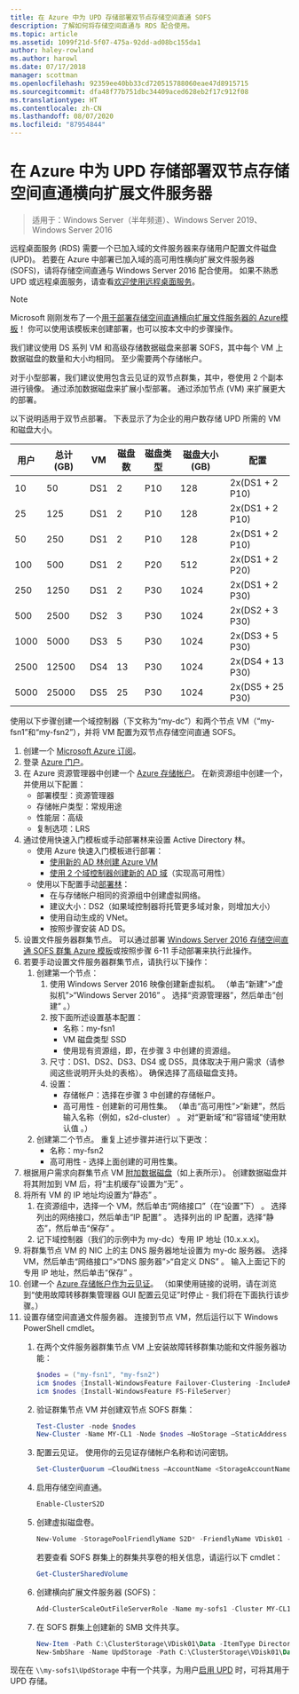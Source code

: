 ```yaml
---
title: 在 Azure 中为 UPD 存储部署双节点存储空间直通 SOFS
description: 了解如何将存储空间直通与 RDS 配合使用。
ms.topic: article
ms.assetid: 1099f21d-5f07-475a-92dd-ad08bc155da1
author: haley-rowland
ms.author: harowl
ms.date: 07/17/2018
manager: scottman
ms.openlocfilehash: 92359ee40bb33cd720515788060eae47d8915715
ms.sourcegitcommit: dfa48f77b751dbc34409aced628eb2f17c912f08
ms.translationtype: HT
ms.contentlocale: zh-CN
ms.lasthandoff: 08/07/2020
ms.locfileid: "87954844"
---
```

# <a name="deploy-a-two-node-storage-spaces-direct-scale-out-file-server-for-upd-storage-in-azure"></a>在 Azure 中为 UPD 存储部署双节点存储空间直通横向扩展文件服务器

>适用于：Windows Server（半年频道）、Windows Server 2019、Windows Server 2016

远程桌面服务 (RDS) 需要一个已加入域的文件服务器来存储用户配置文件磁盘 (UPD)。 若要在 Azure 中部署已加入域的高可用性横向扩展文件服务器 (SOFS)，请将存储空间直通与 Windows Server 2016 配合使用。 如果不熟悉 UPD 或远程桌面服务，请查看[欢迎使用远程桌面服务](welcome-to-rds.md)。

> [!NOTE]
> Microsoft 刚刚发布了一个[用于部署存储空间直通横向扩展文件服务器的 Azure模板](https://azure.microsoft.com/documentation/templates/301-storage-spaces-direct/)！ 你可以使用该模板来创建部署，也可以按本文中的步骤操作。

我们建议使用 DS 系列 VM 和高级存储数据磁盘来部署 SOFS，其中每个 VM 上数据磁盘的数量和大小均相同。 至少需要两个存储帐户。 

对于小型部署，我们建议使用包含云见证的双节点群集，其中，卷使用 2 个副本进行镜像。 通过添加数据磁盘来扩展小型部署。 通过添加节点 (VM) 来扩展更大的部署。 

以下说明适用于双节点部署。 下表显示了为企业的用户数存储 UPD 所需的 VM 和磁盘大小。 

| 用户 | 总计 (GB) | VM | 磁盘数 | 磁盘类型 | 磁盘大小 (GB) | 配置   |
|-------|------------|----|---------|-----------|----------------|-----------------|
| 10    | 50         | DS1 | 2       | P10       | 128            | 2x(DS1 + 2 P10)  |
| 25    | 125        | DS1 | 2       | P10       | 128            | 2x(DS1 + 2 P10)  |
| 50    | 250        | DS1 | 2       | P10       | 128            | 2x(DS1 + 2 P10)  |
| 100   | 500        | DS1 | 2       | P20       | 512            | 2x(DS1 + 2 P20)  |
| 250   | 1250       | DS1 | 2       | P30       | 1024           | 2x(DS1 + 2 P30)  |
| 500   | 2500       | DS2 | 3       | P30       | 1024           | 2x(DS2 + 3 P30)  |
| 1000  | 5000       | DS3 | 5       | P30       | 1024           | 2x(DS3 + 5 P30)  |
| 2500  | 12500      | DS4 | 13      | P30       | 1024           | 2x(DS4 + 13 P30) |
| 5000  | 25000      | DS5 | 25      | P30       | 1024           | 2x(DS5 + 25 P30) |

使用以下步骤创建一个域控制器（下文称为“my-dc”）和两个节点 VM（“my-fsn1”和“my-fsn2”），并将 VM 配置为双节点存储空间直通 SOFS。

1. 创建一个 [Microsoft Azure 订阅](https://azure.microsoft.com)。
2. 登录 [Azure 门户](https://ms.portal.azure.com)。
3. 在 Azure 资源管理器中创建一个 [Azure 存储帐户](/azure/storage/common/storage-account-create#create-a-storage-account)。 在新资源组中创建一个，并使用以下配置：
   - 部署模型：资源管理器
   - 存储帐户类型：常规用途
   - 性能层：高级
   - 复制选项：LRS
4. 通过使用快速入门模板或手动部署林来设置 Active Directory 林。
   - 使用 Azure 快速入门模板进行部署：
      - [使用新的 AD 林创建 Azure VM](https://azure.microsoft.com/documentation/templates/active-directory-new-domain/)
      - [使用 2 个域控制器创建新的 AD 域](https://azure.microsoft.com/documentation/templates/active-directory-new-domain-ha-2-dc/)（实现高可用性）
   - 使用以下配置手动[部署林](../../identity/ad-ds/introduction-to-active-directory-domain-services-ad-ds-virtualization-level-100.md)：
      - 在与存储帐户相同的资源组中创建虚拟网络。
      - 建议大小：DS2（如果域控制器将托管更多域对象，则增加大小）
      - 使用自动生成的 VNet。
      - 按照步骤安装 AD DS。
5. 设置文件服务器群集节点。 可以通过部署 [Windows Server 2016 存储空间直通 SOFS 群集 Azure 模板](https://azure.microsoft.com/resources/templates/301-storage-spaces-direct/)或按照步骤 6-11 手动部署来执行此操作。
6. 若要手动设置文件服务器群集节点，请执行以下操作：
   1. 创建第一个节点：
      1. 使用 Windows Server 2016 映像创建新虚拟机。 （单击“新建”>“虚拟机”>“Windows Server 2016”  。 选择“资源管理器”，然后单击“创建”   。）
      2. 按下面所述设置基本配置：
         - 名称：my-fsn1
         - VM 磁盘类型 SSD
         - 使用现有资源组，即，在步骤 3 中创建的资源组。
      3. 尺寸：DS1、DS2、DS3、DS4 或 DS5，具体取决于用户需求（请参阅这些说明开头处的表格）。 确保选择了高级磁盘支持。
      4. 设置：
         - 存储帐户：选择在步骤 3 中创建的存储帐户。
         - 高可用性 - 创建新的可用性集。 （单击“高可用性”>“新建”，然后输入名称（例如，s2d-cluster）  。 对“更新域”和“容错域”使用默认值   。）
   2. 创建第二个节点。 重复上述步骤并进行以下更改：
      - 名称：my-fsn2
      - 高可用性 - 选择上面创建的可用性集。
7. 根据用户需求向群集节点 VM [附加数据磁盘](/azure/virtual-machines/windows/attach-managed-disk-portal)（如上表所示）。 创建数据磁盘并将其附加到 VM 后，将“主机缓存”设置为“无”   。
8. 将所有 VM 的 IP 地址均设置为“静态”  。
   1. 在资源组中，选择一个 VM，然后单击“网络接口”（在“设置”下）   。 选择列出的网络接口，然后单击“IP 配置”  。 选择列出的 IP 配置，选择“静态”，然后单击“保存”   。
   2. 记下域控制器（我们的示例中为 my-dc）专用 IP 地址 (10.x.x.x)。
9. 将群集节点 VM 的 NIC 上的主 DNS 服务器地址设置为 my-dc 服务器。 选择 VM，然后单击“网络接口”>“DNS 服务器”>“自定义 DNS”  。 输入上面记下的专用 IP 地址，然后单击“保存”  。
10. 创建一个 [Azure 存储帐户作为云见证](../../failover-clustering/deploy-cloud-witness.md)。 （如果使用链接的说明，请在浏览到“使用故障转移群集管理器 GUI 配置云见证”时停止 - 我们将在下面执行该步骤。）
11. 设置存储空间直通文件服务器。 连接到节点 VM，然后运行以下 Windows PowerShell cmdlet。
    1. 在两个文件服务器群集节点 VM 上安装故障转移群集功能和文件服务器功能：

       ```powershell
       $nodes = ("my-fsn1", "my-fsn2")
       icm $nodes {Install-WindowsFeature Failover-Clustering -IncludeAllSubFeature -IncludeManagementTools}
       icm $nodes {Install-WindowsFeature FS-FileServer}
       ```
    2. 验证群集节点 VM 并创建双节点 SOFS 群集：

       ```powershell
       Test-Cluster -node $nodes
       New-Cluster -Name MY-CL1 -Node $nodes –NoStorage –StaticAddress [new address within your addr space]
       ```
    3. 配置云见证。 使用你的云见证存储帐户名称和访问密钥。

       ```powershell
       Set-ClusterQuorum –CloudWitness –AccountName <StorageAccountName> -AccessKey <StorageAccountAccessKey>
       ```
    4. 启用存储空间直通。

       ```powershell
       Enable-ClusterS2D
       ```

    5. 创建虚拟磁盘卷。

       ```powershell
       New-Volume -StoragePoolFriendlyName S2D* -FriendlyName VDisk01 -FileSystem CSVFS_REFS -Size 120GB
       ```
       若要查看 SOFS 群集上的群集共享卷的相关信息，请运行以下 cmdlet：

       ```powershell
       Get-ClusterSharedVolume
       ```

    6. 创建横向扩展文件服务器 (SOFS)：

       ```powershell
       Add-ClusterScaleOutFileServerRole -Name my-sofs1 -Cluster MY-CL1
       ```

    7. 在 SOFS 群集上创建新的 SMB 文件共享。

       ```powershell
       New-Item -Path C:\ClusterStorage\VDisk01\Data -ItemType Directory
       New-SmbShare -Name UpdStorage -Path C:\ClusterStorage\VDisk01\Data
       ```

现在在 `\\my-sofs1\UpdStorage` 中有一个共享，为用户[启用 UPD](https://techcommunity.microsoft.com/t5/ask-the-performance-team/migrating-user-profile-disks-in-remote-desktop-services/ba-p/375630) 时，可将其用于 UPD 存储。

